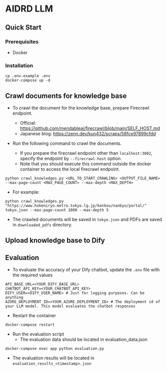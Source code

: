 # AIDRD LLM

## Quick Start

### Prerequisites

- Docker

### Installation

```
cp .env.example .env
docker-compose up -d
```

## Crawl documents for knowledge base

- To crawl the document for the knowledge base, prepare Firecrawl endpoint.

  - Official: https://github.com/mendableai/firecrawl/blob/main/SELF_HOST.md
  - Japanese blog: https://zenn.dev/kun432/scraps/58fce97899cfdd

- Run the following command to crawl the documents.
  - If you prepare the firecrawl endpoint other than `localhost:3002`, specify the endpoint by `--firecrawl-host` option.
  - Note that you should execute this command outside the docker container to access the local firecrawl endpoint.

```
python crawl_knowledges.py <URL_TO_START_CRAWLING> <OUTPUT_FILE_NAME> --max-page-count <MAX_PAGE_COUNT> --max-depth <MAX_DEPTH>
```

- For example:

```
python crawl_knowledges.py "https://www.hokeniryo.metro.tokyo.lg.jp/kenkou/nanbyo/portal/" tokyo.json --max-page-count 1000 --max-depth 5
```

- The crawled documents will be saved in `tokyo.json` and PDFs are saved in `downloaded_pdfs` directory.

## Upload knowledge base to Dify

## Evaluation

- To evaluate the accuracy of your Dify chatbot, update the `.env` file with the required values

```
API_BASE_URL=<YOUR_DIFY_BASE_URL>
CHATBOT_API_KEY=<YOUR_CHATBOT_API_KEY>
DIFY_USER=<DIFY_USER_NAME> # Just for logging purposes. Can be anything
AZURE_DEPLOYMENT_ID=<YOUR_AZURE_DEPLOYMENT_ID> # The deployment id of your LLM model. This model evaluates the chatbot responses
```

- Restart the container

```
docker-compose restart
```

- Run the evaluation script
  - The evaluation data should be located in evaluation_data.json

```
docker-compose exec app python evaluation.py
```

- The evaluation results will be located in `evaluation_results_<timestamp>.json`
